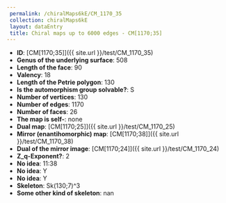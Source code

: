 ```yaml
--- 
 permalink: /chiralMaps6kE/CM_1170_35 
 collection: chiralMaps6kE
 layout: dataEntry
 title: Chiral maps up to 6000 edges - CM[1170;35]
---
```


- **ID**: [CM[1170;35]]({{ site.url }}/test/CM_1170_35)
- **Genus of the underlying surface**: 508
- **Length of the face**: 90
- **Valency**: 18
- **Length of the Petrie polygon**: 130
- **Is the automorphism group solvable?**: S
- **Number of vertices**: 130
- **Number of edges**: 1170
- **Number of faces**: 26
- **The map is self-**: none
- **Dual map**: [CM[1170;25]]({{ site.url }}/test/CM_1170_25)
- **Mirror (enantihomorphic) map**: [CM[1170;38]]({{ site.url }}/test/CM_1170_38)
- **Dual of the mirror image**: [CM[1170;24]]({{ site.url }}/test/CM_1170_24)
- **Z_q-Exponent?**: 2
- **No idea**:  11:38
- **No idea**: Y
- **No idea**: Y
- **Skeleton**: Sk(130;7)^3
- **Some other kind of skeleton**: nan
